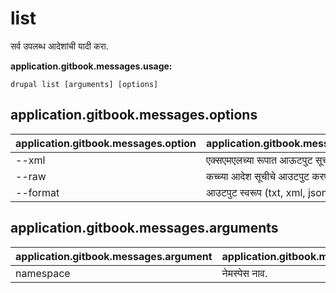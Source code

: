 # list
सर्व उपलब्ध आदेशांची यादी करा.

**application.gitbook.messages.usage:**
```
drupal list [arguments] [options]
```

## application.gitbook.messages.options
application.gitbook.messages.option | application.gitbook.messages.details
-------|-------------
--xml | एक्सएमएलच्या रूपात आऊटपुट सूचीमध्ये.
--raw | कच्च्या आदेश सूचीचे आउटपुट करण्यासाठी.
--format | आउटपुट स्वरूप (txt, xml, json, किंवा md)

## application.gitbook.messages.arguments
application.gitbook.messages.argument | application.gitbook.messages.details
---------|-------------
namespace | नेमस्पेस नाव.
